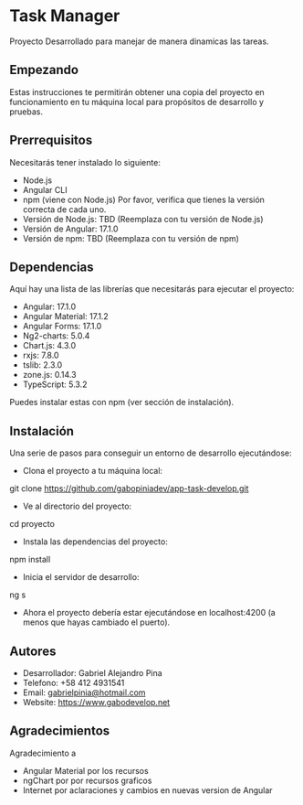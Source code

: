 # Task Manager

Proyecto Desarrollado para manejar de manera dinamicas las tareas.

## Empezando

Estas instrucciones te permitirán obtener una copia del proyecto en funcionamiento en tu máquina local para propósitos de desarrollo y pruebas.

## Prerrequisitos

Necesitarás tener instalado lo siguiente:
- Node.js
- Angular CLI
- npm (viene con Node.js)
Por favor, verifica que tienes la versión correcta de cada uno.
- Versión de Node.js: TBD (Reemplaza con tu versión de Node.js)
- Versión de Angular: 17.1.0
- Versión de npm: TBD (Reemplaza con tu versión de npm)

## Dependencias

Aquí hay una lista de las librerías que necesitarás para ejecutar el proyecto:

- Angular: 17.1.0
- Angular Material: 17.1.2
- Angular Forms: 17.1.0
- Ng2-charts: 5.0.4
- Chart.js: 4.3.0
- rxjs: 7.8.0
- tslib: 2.3.0
- zone.js: 0.14.3
- TypeScript: 5.3.2

Puedes instalar estas con npm (ver sección de instalación).

## Instalación

Una serie de pasos para conseguir un entorno de desarrollo ejecutándose:

- Clona el proyecto a tu máquina local:

git clone https://github.com/gabopiniadev/app-task-develop.git

- Ve al directorio del proyecto:

cd proyecto

- Instala las dependencias del proyecto:

npm install

- Inicia el servidor de desarrollo:

ng s

- Ahora el proyecto debería estar ejecutándose en localhost:4200 (a menos que hayas cambiado el puerto).

## Autores

- Desarrollador: Gabriel Alejandro Pina
- Telefono: +58 412 4931541
- Email: gabrielpinia@hotmail.com
- Website: https://www.gabodevelop.net

## Agradecimientos

Agradecimiento a 

- Angular Material por los recursos
- ngChart por por recursos graficos
- Internet por aclaraciones y cambios en nuevas version de Angular
